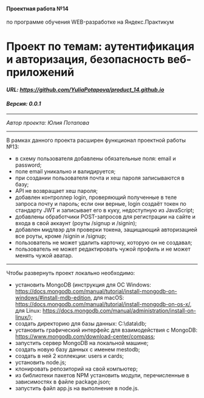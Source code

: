 #### Проектная работа №14
по программе обучения WEB-разработке на Яндекс.Практикум

# Проект по темам: аутентификация и авторизация, безопасность веб-приложений
#### ***URL: <https://github.com/YuliaPotapova/product_14.github.io>***
#### ***Версия: 0.0.1***

***
*Автор проекта: Юлия Потапова*
***

В рамках данного проекта расширен функционал проектной работы №13:
* в схему пользователя добавлены обязательные поля: email и password;
* поле email уникально и валидируется;
* при создании пользователя почта и хеш пароля записываются в базу;
* API не возвращает хеш пароля;
* добавлен контроллер login, проверяющий полученные в теле запроса почту и пароль; если они верные, login создаёт токен по стандарту JWT и записывает его в куку, недоступную из JavaScript;
* добавлены обработчики POST-запросов для регистрации на сайте и входа в свой аккаунт (роуты /signup и /signin);
* добавлен мидлвэр для проверки токена, защищающий авторизацией все роуты, кроме /signin и /signup;
* пользователь не может удалить карточку, которую он не создавал;
* пользователь не может редактировать чужой профиль и не может менять чужой аватар.

***
Чтобы развернуть проект локально необходимо:
* установить MongoDB (инструкция для ОС Windows: https://docs.mongodb.com/manual/tutorial/install-mongodb-on-windows/#install-mdb-edition, для macOS: https://docs.mongodb.com/manual/tutorial/install-mongodb-on-os-x/, для Linux: https://docs.mongodb.com/manual/administration/install-on-linux/);
* создать директорию для базы данных: C:\data\db;
* установить графический интерфейс для взаимодействия с MongoDB: https://www.mongodb.com/download-center/compass;
* запустить сервер MongoDB на локальной машине;
* создать новую базу данных с именем mestodb;
* создать в ней 2 коллекции: users и cards;
* установить node.js;
* клонировать репозиторий на свой компьютер;
* из библиотеки пакетов NPM установить модули, перечисленные в зависимостях в файле package.json;
* запустить файл app.js на выполнение в node.js.
